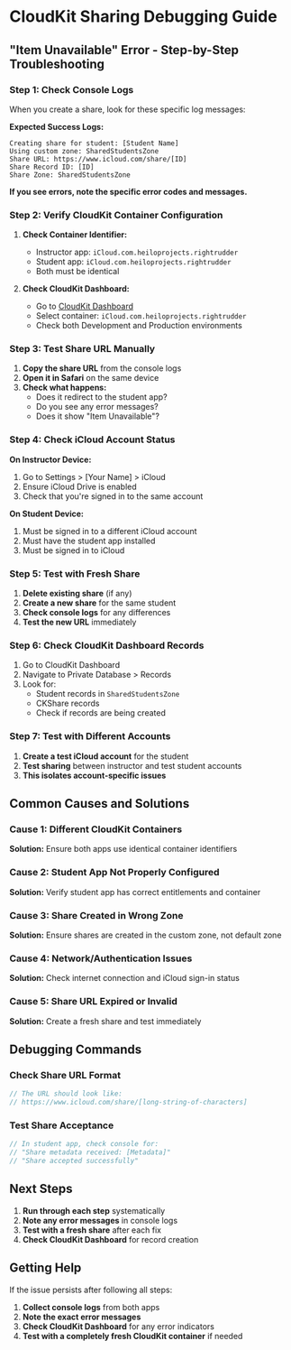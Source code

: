 # CloudKit Sharing Debugging Guide

## "Item Unavailable" Error - Step-by-Step Troubleshooting

### Step 1: Check Console Logs

When you create a share, look for these specific log messages:

**Expected Success Logs:**
```
Creating share for student: [Student Name]
Using custom zone: SharedStudentsZone
Share URL: https://www.icloud.com/share/[ID]
Share Record ID: [ID]
Share Zone: SharedStudentsZone
```

**If you see errors, note the specific error codes and messages.**

### Step 2: Verify CloudKit Container Configuration

1. **Check Container Identifier:**
   - Instructor app: `iCloud.com.heiloprojects.rightrudder`
   - Student app: `iCloud.com.heiloprojects.rightrudder`
   - Both must be identical

2. **Check CloudKit Dashboard:**
   - Go to [CloudKit Dashboard](https://icloud.developer.apple.com/dashboard)
   - Select container: `iCloud.com.heiloprojects.rightrudder`
   - Check both Development and Production environments

### Step 3: Test Share URL Manually

1. **Copy the share URL** from the console logs
2. **Open it in Safari** on the same device
3. **Check what happens:**
   - Does it redirect to the student app?
   - Do you see any error messages?
   - Does it show "Item Unavailable"?

### Step 4: Check iCloud Account Status

**On Instructor Device:**
1. Go to Settings > [Your Name] > iCloud
2. Ensure iCloud Drive is enabled
3. Check that you're signed in to the same account

**On Student Device:**
1. Must be signed in to a different iCloud account
2. Must have the student app installed
3. Must be signed in to iCloud

### Step 5: Test with Fresh Share

1. **Delete existing share** (if any)
2. **Create a new share** for the same student
3. **Check console logs** for any differences
4. **Test the new URL** immediately

### Step 6: Check CloudKit Dashboard Records

1. Go to CloudKit Dashboard
2. Navigate to Private Database > Records
3. Look for:
   - Student records in `SharedStudentsZone`
   - CKShare records
   - Check if records are being created

### Step 7: Test with Different Accounts

1. **Create a test iCloud account** for the student
2. **Test sharing** between instructor and test student accounts
3. **This isolates account-specific issues**

## Common Causes and Solutions

### Cause 1: Different CloudKit Containers
**Solution:** Ensure both apps use identical container identifiers

### Cause 2: Student App Not Properly Configured
**Solution:** Verify student app has correct entitlements and container

### Cause 3: Share Created in Wrong Zone
**Solution:** Ensure shares are created in the custom zone, not default zone

### Cause 4: Network/Authentication Issues
**Solution:** Check internet connection and iCloud sign-in status

### Cause 5: Share URL Expired or Invalid
**Solution:** Create a fresh share and test immediately

## Debugging Commands

### Check Share URL Format
```swift
// The URL should look like:
// https://www.icloud.com/share/[long-string-of-characters]
```

### Test Share Acceptance
```swift
// In student app, check console for:
// "Share metadata received: [Metadata]"
// "Share accepted successfully"
```

## Next Steps

1. **Run through each step** systematically
2. **Note any error messages** in console logs
3. **Test with a fresh share** after each fix
4. **Check CloudKit Dashboard** for record creation

## Getting Help

If the issue persists after following all steps:
1. **Collect console logs** from both apps
2. **Note the exact error messages**
3. **Check CloudKit Dashboard** for any error indicators
4. **Test with a completely fresh CloudKit container** if needed

